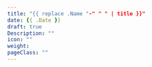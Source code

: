 ```yaml
---
title: "{{ replace .Name "-" " " | title }}"
date: {{ .Date }}
draft: true
Description: ""
icon: ""
weight: 
pageClass: ""
---
```

